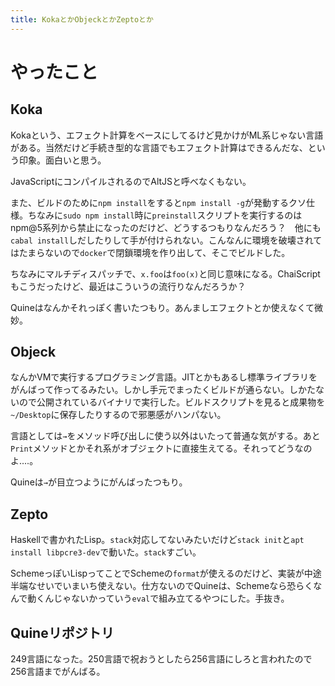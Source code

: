 ```yaml
---
title: KokaとかObjeckとかZeptoとか
---
```


# やったこと

## Koka

Kokaという、エフェクト計算をベースにしてるけど見かけがML系じゃない言語がある。当然だけど手続き型的な言語でもエフェクト計算はできるんだな、という印象。面白いと思う。

JavaScriptにコンパイルされるのでAltJSと呼べなくもない。

また、ビルドのために`npm install`をすると`npm install -g`が発動するクソ仕様。ちなみに`sudo npm install`時に`preinstall`スクリプトを実行するのはnpm@5系列から禁止になったのだけど、どうするつもりなんだろう？　他にも`cabal install`しだしたりして手が付けられない。こんなんに環境を破壊されてはたまらないので`docker`で閉鎖環境を作り出して、そこでビルドした。

ちなみにマルチディスパッチで、`x.foo`は`foo(x)`と同じ意味になる。ChaiScriptもこうだったけど、最近はこういうの流行りなんだろうか？

Quineはなんかそれっぽく書いたつもり。あんましエフェクトとか使えなくて微妙。

## Objeck

なんかVMで実行するプログラミング言語。JITとかもあるし標準ライブラリをがんばって作ってるみたい。しかし手元でまったくビルドが通らない。しかたないので公開されているバイナリで実行した。ビルドスクリプトを見ると成果物を`~/Desktop`に保存したりするので邪悪感がハンパない。

言語としては`→`をメソッド呼び出しに使う以外はいたって普通な気がする。あと`Print`メソッドとかそれ系がオブジェクトに直接生えてる。それってどうなのよ‥‥。

Quineは`→`が目立つようにがんばったつもり。

## Zepto

Haskellで書かれたLisp。`stack`対応してないみたいだけど`stack init`と`apt install libpcre3-dev`で動いた。`stack`すごい。

SchemeっぽいLispってことでSchemeの`format`が使えるのだけど、実装が中途半端なせいでいまいち使えない。仕方ないのでQuineは、Schemeなら恐らくなんで動くんじゃないかっていう`eval`で組み立てるやつにした。手抜き。

## Quineリポジトリ

249言語になった。250言語で祝おうとしたら256言語にしろと言われたので256言語までがんばる。
